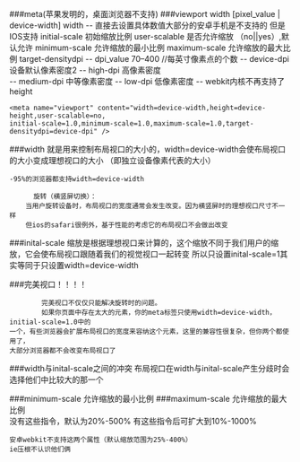 ###meta(苹果发明的，桌面浏览器不支持)
	###viewport
	<meta name="viewport" content="" />
		width [pixel_value | device-width] width 
		-- 直接去设置具体数值大部分的安卓手机是不支持的 但是IOS支持
		initial-scale 初始缩放比例
		user-scalable 是否允许缩放 （no||yes）,默认允许
		minimum-scale 允许缩放的最小比例
		maximum-scale 允许缩放的最大比例 
		target-densitydpi 
			-- dpi_value 70–400 //每英寸像素点的个数
			-- device-dpi 设备默认像素密度2
			-- high-dpi 高像素密度	
			-- medium-dpi 中等像素密度
			-- low-dpi 低像素密度
			-- webkit内核不再支持了
		height

	<meta name="viewport" content="width=device-width,height=device-height,user-scalable=no,
	initial-scale=1.0,minimum-scale=1.0,maximum-scale=1.0,target-densitydpi=device-dpi" /> 
	
###width
	就是用来控制布局视口的大小的，width=device-width会使布局视口的大小变成理想视口的大小
												（即独立设备像素代表的大小）
														
	-95%的浏览器都支持width=device-width
	
          旋转（横竖屏切换）：
		当用户旋转设备时，布局视口的宽度通常会发生改变。因为横竖屏时的理想视口尺寸不一样
		但ios的safari很例外，基于性能的考虑它的布局视口不会做出改变

###inital-scale
	缩放是根据理想视口来计算的，这个缩放不同于我们用户的缩放，它会使布局视口跟随着我们的视觉视口一起转变
	所以只设置inital-scale=1其实等同于只设置width=device-width	    
	    
###完美视口！！！！
	<meta name="viewport" content="width=device-width,initial-scale=1.0,user-scalable=no" />
	
	        完美视口不仅仅只能解决旋转时的问题。
	        如果你页面中存在太大的元素，你的meta标签只使用width=device-width，initial-scale=1.0中的
	一个，有些浏览器会扩展布局视口的宽度来容纳这个元素，这里的兼容性很复杂，但你两个都使用了，
	大部分浏览器都不会改变布局视口了
	
###width与inital-scale之间的冲突
	布局视口在width与inital-scale产生分歧时会选择他们中比较大的那一个

###minimum-scale 允许缩放的最小比例
###maximum-scale 允许缩放的最大比例   	
	没有这些指令，默认为20%-500%
	有这些指令后可扩大到10%-1000%

	安卓webkit不支持这两个属性（默认缩放范围为25%-400%）
	ie压根不认识他们俩
	
